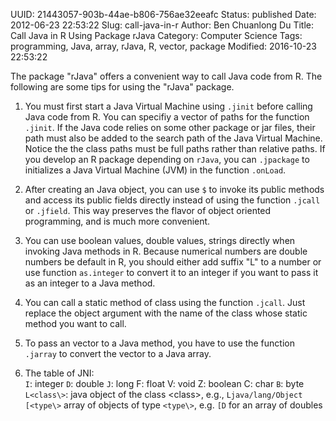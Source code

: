 UUID: 21443057-903b-44ae-b806-756ae32eeafc
Status: published
Date: 2012-06-23 22:53:22
Slug: call-java-in-r
Author: Ben Chuanlong Du
Title: Call Java in R Using Package rJava
Category: Computer Science
Tags: programming, Java, array, rJava, R, vector, package
Modified: 2016-10-23 22:53:22

The package "rJava" offers a convenient way to call Java code from R. 
The following are some tips for using the "rJava" package.

1. You must first start a Java Virtual Machine 
using `.jinit` before calling Java code from R. 
You can specifiy a vector of paths for the function `.jinit`. 
If the Java code relies on some other package or jar files, 
their path must also be added to the search path of the Java
Virtual Machine. 
Notice the the class paths must be full paths rather than relative paths.
If you develop an R package depending on `rJava`, 
you can `.jpackage` to initializes a Java Virtual Machine (JVM) 
in the function `.onLoad`.

2. After creating an Java object, 
you can use `$` to invoke its public methods
and access its public fields directly instead of using the function `.jcall` or `.jfield`. 
This way preserves the flavor of object oriented programming, 
and is much more convenient. 

3. You can use boolean values, double values, strings directly 
when invoking Java methods in R. 
Because numerical numbers are double numbers be default in R, 
you should either add suffix "L" to a number or use function `as.integer` 
to convert it to an integer if you want to pass it as an integer to a Java method. 

4. You can call a static method of class using the function `.jcall`. 
Just replace the object argument with the name of the class whose 
static method you want to call. 

5. To pass an vector to a Java method, you have to use the function 
`.jarray` to convert the vector to a Java array. 

3. The table of JNI:  
`I`: integer 
`D`: double 
`J`: long F: float V: void Z: boolean C: char
`B`: byte 
`L<class\>`: java object of the class <class\>, 
e.g.,  `Ljava/lang/Object`
`[<type\>` array of objects of type `<type\>`,
e.g. `[D` for an array of doubles

